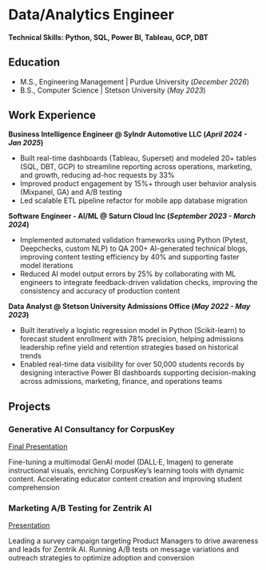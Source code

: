 # Data/Analytics Engineer

#### Technical Skills: Python, SQL, Power BI, Tableau, GCP, DBT

## Education
- M.S., Engineering Management | Purdue University (_December 2026_)	 			        		
- B.S., Computer Science | Stetson University (_May 2023_)

## Work Experience
**Business Intelligence Engineer @ Sylndr Automotive LLC (_April 2024 - Jan 2025_)**
- Built real-time dashboards (Tableau, Superset) and modeled 20+ tables (SQL, DBT, GCP) to streamline
  reporting across operations, marketing, and growth, reducing ad-hoc requests by 33%
- Improved product engagement by 15%+ through user behavior analysis (Mixpanel, GA) and A/B testing
- Led scalable ETL pipeline refactor for mobile app database migration

**Software Engineer - AI/ML @ Saturn Cloud Inc (_September 2023 - March 2024_)**
- Implemented automated validation frameworks using Python (Pytest, Deepchecks, custom NLP) to QA 200+ AI-generated
  technical blogs, improving content testing efficiency by 40% and supporting faster model iterations
- Reduced AI model output errors by 25% by collaborating with ML engineers to integrate feedback-driven
  validation checks, improving the consistency and accuracy of production content

**Data Analyst @ Stetson University Admissions Office (_May 2022 - May 2023_)**
- Built iteratively a logistic regression model in Python (Scikit-learn) to forecast student enrollment with 78%
  precision, helping admissions leadership refine yield and retention strategies based on historical trends
- Enabled real-time data visibility for over 50,000 students records by designing interactive Power BI
  dashboards supporting decision-making across admissions, marketing, finance, and operations teams
  
## Projects
### Generative AI Consultancy for CorpusKey
[Final Presentation](https://purdue0-my.sharepoint.com/:p:/r/personal/jburr_purdue_edu/Documents/MGMT%2065810%20Shared/Corpuskey/CK_Master.pptx?d=w242f154eeb66477c9da84740c902bdc5&csf=1&web=1&e=QLvH4f)

Fine-tuning a multimodal GenAI model (DALL·E, Imagen) to generate instructional visuals, enriching CorpusKey’s
learning tools with dynamic content. Accelerating educator content creation and improving student comprehension


### Marketing A/B Testing for Zentrik AI
[Presentation](https://www.canva.com/design/DAGl-F0xkgM/NvTCb6w5GD0dxlusSxpXtg/edit?utm_content=DAGl-F0xkgM&utm_campaign=designshare&utm_medium=link2&utm_source=sharebutton)

Leading a survey campaign targeting Product Managers to drive awareness and leads for Zentrik AI.
Running A/B tests on message variations and outreach strategies to optimize adoption and conversion
